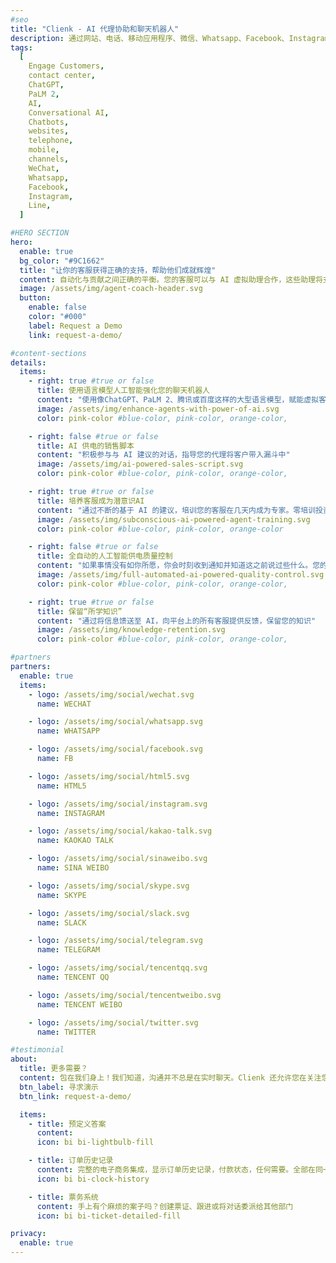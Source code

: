 ```yaml
---
#seo
title: "Clienk - AI 代理协助和聊天机器人"
description: 通过网站、电话、移动应用程序、微信、Whatsapp、Facebook、Instagram、Lazada、Shopee 和许多其他流行的消息传递应用程序等社交媒体渠道吸引客户。
tags:
  [
    Engage Customers,
    contact center,
    ChatGPT,
    PaLM 2,
    AI,
    Conversational AI,
    Chatbots,
    websites,
    telephone,
    mobile,
    channels,
    WeChat,
    Whatsapp,
    Facebook,
    Instagram,
    Line,
  ]

#HERO SECTION
hero:
  enable: true
  bg_color: "#9C1662"
  title: "让你的客服获得正确的支持，帮助他们成就辉煌"
  content: 自动化与贡献之间正确的平衡。您的客服可以与 AI 虚拟助理合作，这些助理将支持他们成为客户服务的英雄
  image: /assets/img/agent-coach-header.svg
  button:
    enable: false
    color: "#000"
    label: Request a Demo
    link: request-a-demo/

#content-sections
details:
  items:
    - right: true #true or false
      title: 使用语言模型人工智能强化您的聊天机器人
      content: "使用像ChatGPT、PaLM 2、腾讯或百度这样的大型语言模型，赋能虚拟客户服务和销售助手，强化您的对话。这非常简单，我们经常这样做！"
      image: /assets/img/enhance-agents-with-power-of-ai.svg
      color: pink-color #blue-color, pink-color, orange-color,

    - right: false #true or false
      title: AI 供电的销售脚本
      content: "积极参与与 AI 建议的对话，指导您的代理将客户带入漏斗中"
      image: /assets/img/ai-powered-sales-script.svg
      color: pink-color #blue-color, pink-color, orange-color,

    - right: true #true or false
      title: 培养客服成为潜意识AI
      content: "通过不断的基于 AI 的建议，培训您的客服在几天内成为专家。零培训投资，最大效果！"
      image: /assets/img/subconscious-ai-powered-agent-training.svg
      color: pink-color #blue-color, pink-color, orange-color

    - right: false #true or false
      title: 全自动的人工智能供电质量控制
      content: "如果事情没有如你所愿，你会时刻收到通知并知道这之前说过些什么。您的品牌色调岌岌可危，不要让这成为一种风险"
      image: /assets/img/full-automated-ai-powered-quality-control.svg
      color: pink-color #blue-color, pink-color, orange-color,

    - right: true #true or false
      title: 保留“所学知识”
      content: "通过将信息馈送至 AI，向平台上的所有客服提供反馈，保留您的知识"
      image: /assets/img/knowledge-retention.svg
      color: pink-color #blue-color, pink-color, orange-color,

#partners
partners:
  enable: true
  items:
    - logo: /assets/img/social/wechat.svg
      name: WECHAT

    - logo: /assets/img/social/whatsapp.svg
      name: WHATSAPP

    - logo: /assets/img/social/facebook.svg
      name: FB

    - logo: /assets/img/social/html5.svg
      name: HTML5

    - logo: /assets/img/social/instagram.svg
      name: INSTAGRAM

    - logo: /assets/img/social/kakao-talk.svg
      name: KAOKAO TALK

    - logo: /assets/img/social/sinaweibo.svg
      name: SINA WEIBO

    - logo: /assets/img/social/skype.svg
      name: SKYPE

    - logo: /assets/img/social/slack.svg
      name: SLACK

    - logo: /assets/img/social/telegram.svg
      name: TELEGRAM

    - logo: /assets/img/social/tencentqq.svg
      name: TENCENT QQ

    - logo: /assets/img/social/tencentweibo.svg
      name: TENCENT WEIBO

    - logo: /assets/img/social/twitter.svg
      name: TWITTER

#testimonial
about:
  title: 更多需要？
  content: 包在我们身上！我们知道，沟通并不总是在实时聊天。Clienk 还允许您在关注您社交媒体评论的同时，无需使用任何其他工具的情况下，询问您客户的反馈
  btn_label: 寻求演示
  btn_link: request-a-demo/

  items:
    - title: 预定义答案
      content:
      icon: bi bi-lightbulb-fill

    - title: 订单历史记录
      content: 完整的电子商务集成，显示订单历史记录，付款状态，任何需要。全部在同一屏幕上
      icon: bi bi-clock-history

    - title: 票务系统
      content: 手上有个麻烦的案子吗？创建票证、跟进或将对话委派给其他部门
      icon: bi bi-ticket-detailed-fill

privacy:
  enable: true
---
```

